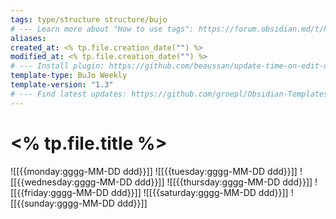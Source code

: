 ```yaml
---
tags: type/structure structure/bujo
# --- Learn more about "How to use tags": https://forum.obsidian.md/t/how-to-use-tags/
aliases: 
created_at: <% tp.file.creation_date("") %>
modified_at: <% tp.file.creation_date("") %>
# --- Install plugin: https://github.com/beaussan/update-time-on-edit-obsidian
template-type: BuJo Weekly
template-version: "1.3"
# --- Find latest updates: https://github.com/groepl/Obsidian-Templates
---
```


# <% tp.file.title %>


![[{{monday:gggg-MM-DD ddd}}]] 
![[{{tuesday:gggg-MM-DD ddd}}]] 
![[{{wednesday:gggg-MM-DD ddd}}]] 
![[{{thursday:gggg-MM-DD ddd}}]] 
![[{{friday:gggg-MM-DD ddd}}]] 
![[{{saturday:gggg-MM-DD ddd}}]]
![[{{sunday:gggg-MM-DD ddd}}]]